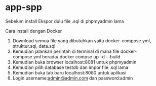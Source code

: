 # app-spp
Sebelum install Ekspor dulu file .sql di phpmyadmin lama

Cara install dengan Docker

1. Download semua file yang dibutuhkan yaitu docker-compose.yml, struktur.sql, data.sql
2. Kemudian jalankan perintah di terminal di mana file docker-compose.yml berada/ docker compse up -d --build
3. Kemudian buka browser localhost:8081 untuk phpmyadmin
4. Kemudian pilih database testdb dan impor file .sql lama
5. Kemudian buka tab baru localhost:8080 untuk aplikasi
6. Login username:admin@admin.com dan password:admin
